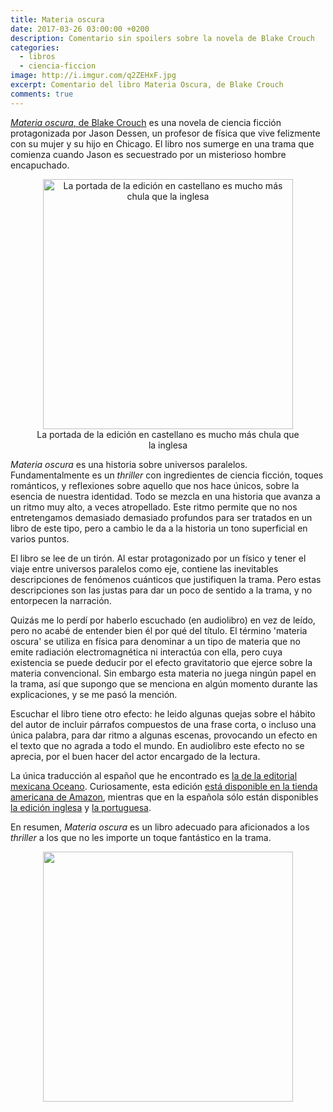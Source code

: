 ```yaml
---
title: Materia oscura
date: 2017-03-26 03:00:00 +0200
description: Comentario sin spoilers sobre la novela de Blake Crouch
categories:
  - libros
  - ciencia-ficcion
image: http://i.imgur.com/q2ZEHxF.jpg
excerpt: Comentario del libro Materia Oscura, de Blake Crouch
comments: true
---
```


[*Materia oscura*, de Blake Crouch](https://www.amazon.com/Materia-oscura-Spanish-Blake-Crouch/dp/6075270477) es una novela de ciencia ficción protagonizada por Jason Dessen, un profesor de física que vive felizmente con su mujer y su hijo en Chicago. El libro nos sumerge en una trama que comienza cuando Jason es secuestrado por un misterioso hombre encapuchado. 

<div style="text-align:center">
    <figure>
        <img style="width:400px" alt="La portada de la edición en castellano es mucho más chula que la inglesa" src="https://images-na.ssl-images-amazon.com/images/I/61ToEf-IziL.jpg" />  
        <figcaption>La portada de la edición en castellano es mucho más chula que la inglesa</figcaption>
    </figure>
</div>

*Materia oscura* es una historia sobre universos paralelos. Fundamentalmente es un *thriller* con ingredientes de ciencia ficción, toques románticos, y reflexiones sobre aquello que nos hace únicos, sobre la esencia de nuestra identidad. Todo se mezcla en una historia que avanza a un ritmo muy alto, a veces atropellado. Este ritmo permite que no nos entretengamos demasiado demasiado profundos para ser tratados en un libro de este tipo, pero a cambio le da a la historia un tono superficial en varios puntos.

El libro se lee de un tirón. Al estar protagonizado por un físico y tener el viaje entre universos paralelos como eje, contiene las inevitables descripciones de fenómenos cuánticos que justifiquen la trama. Pero estas descripciones son las justas para dar un poco de sentido a la trama, y no entorpecen la narración. 

Quizás me lo perdí por haberlo escuchado (en audiolibro) en vez de leído, pero no acabé de entender bien él por qué del título. El término 'materia oscura' se utiliza en física para denominar a un tipo de materia que no emite radiación electromagnética ni interactúa con ella, pero cuya existencia se puede deducir por el efecto gravitatorio que ejerce sobre la materia convencional. Sin embargo esta materia no juega ningún papel en la trama, así que supongo que se menciona en algún momento durante las explicaciones, y se me pasó la mención.

Escuchar el libro tiene otro efecto: he leido algunas quejas sobre el hábito del autor de incluir párrafos compuestos de una frase corta, o incluso una única palabra, para dar ritmo a algunas escenas, provocando un efecto en el texto que no agrada a todo el mundo. En audiolibro este efecto no se aprecia, por el buen hacer del actor encargado de la lectura.

La única traducción al español que he encontrado es [la de la editorial mexicana Oceano](http://www.oceano.com.mx/obras/materia-oscura-blake-crouch-13955.aspx). Curiosamente, esta edición [está disponible en la tienda americana de Amazon](https://www.amazon.com/Materia-oscura-Spanish-Blake-Crouch/dp/6075270477), mientras que en la española sólo están disponibles [la edición inglesa](https://www.amazon.es/Dark-Matter-Blake-Crouch/dp/0451496418) y [la portuguesa](https://www.amazon.es/Mat%C3%A9ria-escura-Portuguese-Blake-Crouch-ebook/dp/B01MZCVP6L).

En resumen, _Materia oscura_ es un libro adecuado para aficionados a los _thriller_ a los que no les importe un toque fantástico en la trama.



<div style="text-align:center">
    <figure>
        <img style="width:400px" alt="" src="" />  
        <figcaption></figcaption>
    </figure>
</div>


